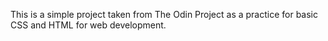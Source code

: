 This is a simple project taken from The Odin Project as a practice for basic CSS and HTML for web development.